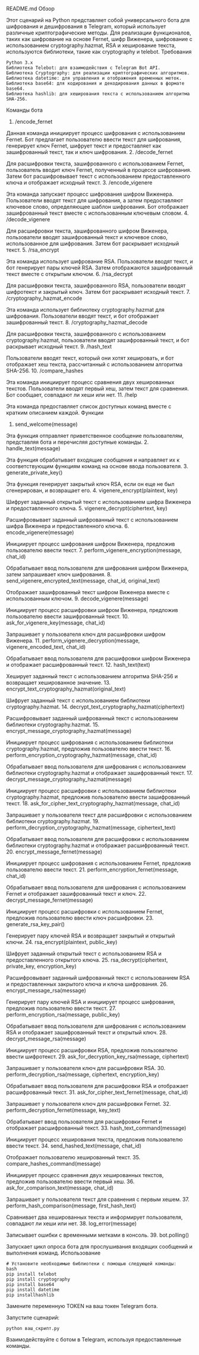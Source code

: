 README.md Обзор

Этот сценарий на Python представляет собой универсального бота для шифрования и дешифрования в Telegram, который использует различные криптографические методы. Для реализации функционалов, таких как шифрование на основе Fernet, шифр Виженера, шифрование с использованием cryptography.hazmat, RSA и хеширование текста, используются библиотеки, такие как cryptography и telebot.
Требования

    Python 3.x
    Библиотека Telebot: для взаимодействия с Telegram Bot API.
    Библиотека Cryptography: для реализации криптографических алгоритмов.
    Библиотека datetime: для управления и отображения временных меток.
    Библиотека base64: для кодирования и декодирования данных в формате base64.
    Библиотека hashlib: для хеширования текста с использованием алгоритма SHA-256.

Команды бота
1. /encode_fernet

Данная команда инициирует процесс шифрования с использованием Fernet. Бот предлагает пользователю ввести текст для шифрования, генерирует ключ Fernet, шифрует текст и предоставляет как зашифрованный текст, так и ключ шифрования.
2. /decode_fernet

Для расшифровки текста, зашифрованного с использованием Fernet, пользователь вводит ключ Fernet, полученный в процессе шифрования. Затем бот расшифровывает текст с использованием предоставленного ключа и отображает исходный текст.
3. /encode_vigenere

Эта команда запускает процесс шифрования шифром Виженера. Пользователи вводят текст для шифрования, а затем предоставляют ключевое слово, определяющее шаблон шифрования. Бот отображает зашифрованный текст вместе с использованным ключевым словом.
4. /decode_vigenere

Для расшифровки текста, зашифрованного шифром Виженера, пользователи вводят зашифрованный текст и ключевое слово, использованное для шифрования. Затем бот раскрывает исходный текст.
5. /rsa_encrypt

Эта команда использует шифрование RSA. Пользователи вводят текст, и бот генерирует пары ключей RSA. Затем отображаются зашифрованный текст вместе с открытым ключом.
6. /rsa_decrypt

Для расшифровки текста, зашифрованного RSA, пользователи вводят шифротекст и закрытый ключ. Затем бот раскрывает исходный текст.
7. /cryptography_hazmat_encode

Эта команда использует библиотеку cryptography.hazmat для шифрования. Пользователи вводят текст, и бот отображает зашифрованный текст.
8. /cryptography_hazmat_decode

Для расшифровки текста, зашифрованного с использованием cryptography.hazmat, пользователи вводят зашифрованный текст, и бот раскрывает исходный текст.
9. /hash_text

Пользователи вводят текст, который они хотят хешировать, и бот отображает хеш текста, рассчитанный с использованием алгоритма SHA-256.
10. /compare_hashes

Эта команда инициирует процесс сравнения двух хешированных текстов. Пользователи вводят первый хеш, затем текст для сравнения. Бот сообщает, совпадают ли хеши или нет.
11. /help

Эта команда предоставляет список доступных команд вместе с кратким описанием каждой.
Функции
1. send_welcome(message)

Эта функция отправляет приветственное сообщение пользователям, представляя бота и перечисляя доступные команды.
2. handle_text(message)

Эта функция обрабатывает входящие сообщения и направляет их к соответствующим функциям команд на основе ввода пользователя.
3. generate_private_key()

Эта функция генерирует закрытый ключ RSA, если он еще не был сгенерирован, и возвращает его.
4. vigenere_encrypt(plaintext, key)

Шифрует заданный открытый текст с использованием шифра Виженера и предоставленного ключа.
5. vigenere_decrypt(ciphertext, key)

Расшифровывает заданный шифрованный текст с использованием шифра Виженера и предоставленного ключа.
6. encode_vigenere(message)

Инициирует процесс шифрования шифром Виженера, предложив пользователю ввести текст.
7. perform_vigenere_encryption(message, chat_id)

Обрабатывает ввод пользователя для шифрования шифром Виженера, затем запрашивает ключ шифрования.
8. send_vigenere_encrypted_text(message, chat_id, original_text)

Отображает зашифрованный текст шифром Виженера вместе с использованным ключом.
9. decode_vigenere(message)

Инициирует процесс расшифровки шифром Виженера, предложив пользователю ввести зашифрованный текст.
10. ask_for_vigenere_key(message, chat_id)

Запрашивает у пользователя ключ для расшифровки шифром Виженера.
11. perform_vigenere_decryption(message, vigenere_encoded_text, chat_id)

Обрабатывает ввод пользователя для расшифровки шифром Виженера и отображает расшифрованный текст.
12. hash_text(text)

Хеширует заданный текст с использованием алгоритма SHA-256 и возвращает хешированное значение.
13. encrypt_text_cryptography_hazmat(original_text)

Шифрует заданный текст с использованием библиотеки cryptography.hazmat.
14. decrypt_text_cryptography_hazmat(ciphertext)

Расшифровывает заданный шифрованный текст с использованием библиотеки cryptography.hazmat.
15. encrypt_message_cryptography_hazmat(message)

Инициирует процесс шифрования с использованием библиотеки cryptography.hazmat, предложив пользователю ввести текст.
16. perform_encryption_cryptography_hazmat(message, chat_id)

Обрабатывает ввод пользователя для шифрования с использованием библиотеки cryptography.hazmat и отображает зашифрованный текст.
17. decrypt_message_cryptography_hazmat(message)

Инициирует процесс расшифровки с использованием библиотеки cryptography.hazmat, предложив пользователю ввести зашифрованный текст.
18. ask_for_cipher_text_cryptography_hazmat(message, chat_id)

Запрашивает у пользователя текст для расшифровки с использованием библиотеки cryptography.hazmat.
19. perform_decryption_cryptography_hazmat(message, ciphertext_text)

Обрабатывает ввод пользователя для расшифровки с использованием библиотеки cryptography.hazmat и отображает расшифрованный текст.
20. encrypt_message_fernet(message)

Инициирует процесс шифрования с использованием Fernet, предложив пользователю ввести текст.
21. perform_encryption_fernet(message, chat_id)

Обрабатывает ввод пользователя для шифрования с использованием Fernet и отображает зашифрованный текст и ключ.
22. decrypt_message_fernet(message)

Инициирует процесс расшифровки с использованием Fernet, предложив пользователю ввести ключ расшифровки.
23. generate_rsa_key_pair()

Генерирует пару ключей RSA и возвращает закрытый и открытый ключи.
24. rsa_encrypt(plaintext, public_key)

Шифрует заданный открытый текст с использованием RSA и предоставленного открытого ключа.
25. rsa_decrypt(ciphertext, private_key, encryption_key)

Расшифровывает заданный шифрованный текст с использованием RSA и предоставленных закрытого ключа и ключа шифрования.
26. encrypt_message_rsa(message)

Генерирует пару ключей RSA и инициирует процесс шифрования, предложив пользователю ввести текст.
27. perform_encryption_rsa(message, public_key)

Обрабатывает ввод пользователя для шифрования с использованием RSA и отображает зашифрованный текст и открытый ключ.
28. decrypt_message_rsa(message)

Инициирует процесс расшифровки RSA, предложив пользователю ввести шифротекст.
29. ask_for_decryption_key_rsa(message, ciphertext)

Запрашивает у пользователя ключ для расшифровки RSA.
30. perform_decryption_rsa(message, ciphertext, encryption_key)

Обрабатывает ввод пользователя для расшифровки RSA и отображает расшифрованный текст.
31. ask_for_cipher_text_fernet(message, chat_id)

Запрашивает у пользователя ключ для расшифровки Fernet.
32. perform_decryption_fernet(message, key_text)

Обрабатывает ввод пользователя для расшифровки Fernet и отображает расшифрованный текст.
33. hash_text_command(message)

Инициирует процесс хеширования текста, предложив пользователю ввести текст.
34. send_hashed_text(message, chat_id)

Отображает пользователю хешированный текст.
35. compare_hashes_command(message)

Инициирует процесс сравнения двух хешированных текстов, предложив пользователю ввести первый хеш.
36. ask_for_comparison_text(message, chat_id)

Запрашивает у пользователя текст для сравнения с первым хешем.
37. perform_hash_comparison(message, first_hash_text)

Сравнивает два хешированных текста и информирует пользователя, совпадают ли хеши или нет.
38. log_error(message)

Записывает ошибки с временными метками в консоль.
39. bot.polling()

Запускает цикл опроса бота для прослушивания входящих сообщений и выполнения команд.
Использование

    # Установите необходимые библиотеки с помощью следующей команды:
    bash
    pip install telebot 
    pip install cryptography 
    pip install base64 
    pip install datetime 
    pip installhashlib


Замените переменную TOKEN на ваш токен Telegram бота.

Запустите сценарий:

    python ваш_скрипт.py

Взаимодействуйте с ботом в Telegram, используя предоставленные команды.
